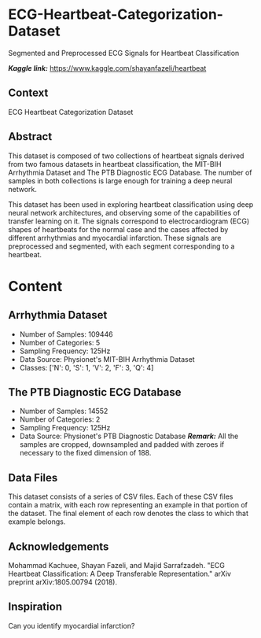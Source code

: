 # ECG-Heartbeat-Categorization-Dataset
Segmented and Preprocessed ECG Signals for Heartbeat Classification

***Kaggle link:*** https://www.kaggle.com/shayanfazeli/heartbeat

## Context
ECG Heartbeat Categorization Dataset
## Abstract
This dataset is composed of two collections of heartbeat signals derived from two famous datasets in heartbeat classification, the MIT-BIH Arrhythmia Dataset and The PTB Diagnostic ECG Database. The number of samples in both collections is large enough for training a deep neural network.

This dataset has been used in exploring heartbeat classification using deep neural network architectures, and observing some of the capabilities of transfer learning on it. The signals correspond to electrocardiogram (ECG) shapes of heartbeats for the normal case and the cases affected by different arrhythmias and myocardial infarction. These signals are preprocessed and segmented, with each segment corresponding to a heartbeat.

# Content
## Arrhythmia Dataset
- Number of Samples: 109446
- Number of Categories: 5
- Sampling Frequency: 125Hz
- Data Source: Physionet's MIT-BIH Arrhythmia Dataset
- Classes: ['N': 0, 'S': 1, 'V': 2, 'F': 3, 'Q': 4]

## The PTB Diagnostic ECG Database
- Number of Samples: 14552
- Number of Categories: 2
- Sampling Frequency: 125Hz
- Data Source: Physionet's PTB Diagnostic Database
***Remark:*** All the samples are cropped, downsampled and padded with zeroes if necessary to the fixed dimension of 188.

## Data Files
This dataset consists of a series of CSV files. Each of these CSV files contain a matrix, with each row representing an example in that portion of the dataset. The final element of each row denotes the class to which that example belongs.

## Acknowledgements
Mohammad Kachuee, Shayan Fazeli, and Majid Sarrafzadeh. "ECG Heartbeat Classification: A Deep Transferable Representation." arXiv preprint arXiv:1805.00794 (2018).

## Inspiration
Can you identify myocardial infarction?
